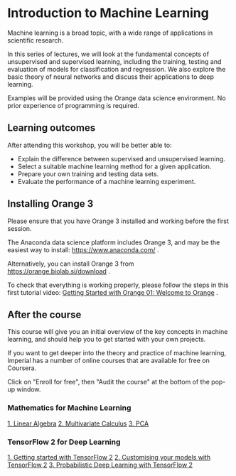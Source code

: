 # Introduction to Machine Learning

Machine learning is a broad topic, with a wide range of applications in scientific research. 

In this series of lectures, we will look at the fundamental concepts of unsupervised and supervised learning, including the training, testing and evaluation of models for classification and regression.  We also explore the basic theory of neural networks and discuss their applications to deep learning.

Examples will be provided using the Orange data science environment.  No prior experience of programming is required.


## Learning outcomes

After attending this workshop, you will be better able to:

* Explain the difference between supervised and unsupervised learning.
* Select a suitable machine learning method for a given application.
* Prepare your own training and testing data sets.
* Evaluate the performance of a machine learning experiment.


## Installing Orange 3

Please ensure that you have Orange 3 installed and working before the first session.

The Anaconda data science platform includes Orange 3, and may be the easiest way to install: https://www.anaconda.com/ .

Alternatively, you can install Orange 3 from https://orange.biolab.si/download .

To check that everything is working properly, please follow the steps in this first tutorial video:
[Getting Started with Orange 01: Welcome to Orange](https://www.youtube.com/watch?v=HXjnDIgGDuI)  .



## After the course

This course will give you an initial overview of the key concepts in machine learning, and should help you to get started with your own projects. 

If you want to get deeper into the theory and practice of machine learning, Imperial has a number of online courses that are available for free on Coursera. 

Click on "Enroll for free", then "Audit the course" at the bottom of the pop-up window. 


### Mathematics for Machine Learning

[1. Linear Algebra](https://www.coursera.org/learn/linear-algebra-machine-learning)
[2. Multivariate Calculus](https://www.coursera.org/learn/multivariate-calculus-machine-learning)
[3. PCA](https://www.coursera.org/learn/pca-machine-learning)


### TensorFlow 2 for Deep Learning 

[1. Getting started with TensorFlow 2](https://www.coursera.org/learn/getting-started-with-tensor-flow2)
[2. Customising your models with TensorFlow 2](https://www.coursera.org/learn/customising-models-tensorflow2)
[3. Probabilistic Deep Learning with TensorFlow 2](https://www.coursera.org/learn/probabilistic-deep-learning-with-tensorflow2)


